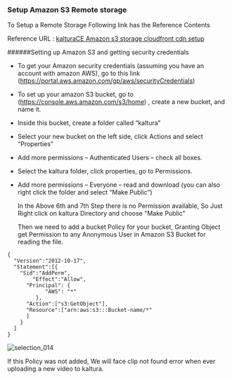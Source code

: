 ### Setup Amazon S3 Remote storage

  To Setup a Remote Storage Following link has the Reference Contents 

  Reference URL : [kalturaCE Amazon s3 storage cloudfront cdn setup](http://www.panda-os.com/2012/11/kaltura-ce-amazon-s3-storage-cloudfront-cdn-setup/#.Uy_7KHUW3h_)

######Setting up Amazon S3 and getting security credentials

* To get your Amazon security credentials (assuming you have an account with amazon AWS), go to this link
  (https://portal.aws.amazon.com/gp/aws/securityCredentials)

* To set up your amazon S3 bucket, go to (https://console.aws.amazon.com/s3/home) , create a new bucket, and name it.

* Inside this bucket, create a folder called “kaltura”

* Select your new bucket on the left side, click Actions and select “Properties”

* Add more permissions – Authenticated Users – check all boxes.

* Select the kaltura folder, click properties, go to Permissions.

* Add more permissions – Everyone – read and download (you can also right click the folder and select “Make Public”)

  In the Above 6th and 7th Step there is no Permission available, So Just Right click on kaltura Directory and choose     "Make Public"

  Then we need to add a bucket Policy for your bucket, Granting Object get Permission to any Anonymous User in Amazon S3   Bucket for reading the file.

```
{
  "Version":"2012-10-17",
  "Statement":[{
	"Sid":"AddPerm",
        "Effect":"Allow",
	  "Principal": {
            "AWS": "*"
         },
      "Action":["s3:GetObject"],
      "Resource":["arn:aws:s3:::Bucket-name/*"
      ]
    }
  ]
}
```

![selection_014](https://f.cloud.github.com/assets/4866182/2501488/bf20b268-b36c-11e3-9b11-01a94b80059c.png)


  If this Policy was not added, We will face clip not found error when ever uploading a new video to kaltura.
